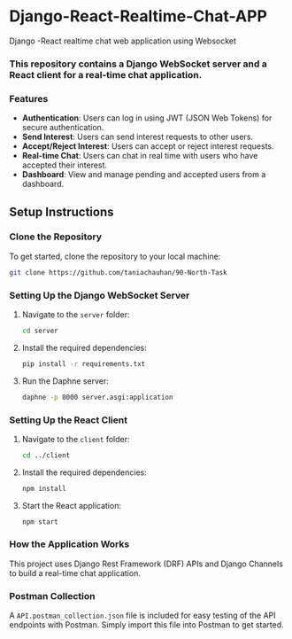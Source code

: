 
# Django-React-Realtime-Chat-APP 
 Django -React realtime chat web application using Websocket

### This repository contains a Django WebSocket server and a React client for a real-time chat application.

###  Features

- **Authentication**: Users can log in using JWT (JSON Web Tokens) for secure authentication.
- **Send Interest**: Users can send interest requests to other users.
- **Accept/Reject Interest**: Users can accept or reject interest requests.
- **Real-time Chat**: Users can chat in real time with users who have accepted their interest.
- **Dashboard**: View and manage pending and accepted users from a dashboard.


## Setup Instructions

### Clone the Repository

To get started, clone the repository to your local machine:

```sh
git clone https://github.com/taniachauhan/90-North-Task

```

### Setting Up the Django WebSocket Server

1. Navigate to the `server` folder:
    ```sh
    cd server
    ```

2. Install the required dependencies:
    ```sh
    pip install -r requirements.txt
    ```

3. Run the Daphne server:
    ```sh
    daphne -p 8000 server.asgi:application
    ```

### Setting Up the React Client

1. Navigate to the `client` folder:
    ```sh
    cd ../client
    ```

2. Install the required dependencies:
    ```sh
    npm install
    ```

3. Start the React application:
    ```sh
    npm start
    ```

### How the Application Works

This project uses Django Rest Framework (DRF) APIs and Django Channels to build a real-time chat application. 

### Postman Collection

A `API.postman_collection.json` file is included for easy testing of the API endpoints with Postman. Simply import this file into Postman to get started.

